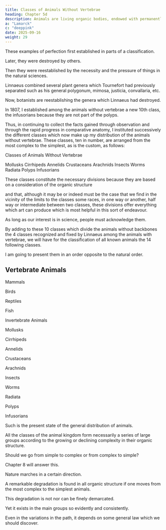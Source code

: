 ```yaml
---
title: Classes of Animals Without Vertebrae
heading: Chapter 5d
description: Animals are living organic bodies, endowed with permanently irritable parts.
a: "Lamarck"
c: "deeppink"
date: 2025-09-16
weight: 29
---
```



These examples of perfection first established in parts of a classification.

Later, they were destroyed by others.

Then they were reestablished by the necessity and the pressure of things in the natural sciences.

Linnaeus combined several plant genera which Tournefort had previously separated such as his general polygonum, mimosa, justicia, convallaria, etc.

Now, botanists are reestablishing the genera which Linnaeus had destroyed.

In 1807, I established among the animals without vertebrae a new 10th class, the infusorians because they are not part of the polyps.

Thus, in continuing to collect the facts gained through observation and through the rapid progress in comparative anatomy, I instituted successively the different classes which now make up my distribution of the animals without vertebrae. These classes, ten in number, are arranged from the most complex to the simplest, as is the custom, as follows:


Classes of Animals Without Vertebrae

Mollusks
Cirrhipeds
Annelids
Crustaceans
Arachnids
Insects
Worms
Radiata
Polyps
Infusorians

These classes constitute the necessary divisions because they are based on a consideration of the organic structure

 and that, although it may be or indeed must be the case that we find in the vicinity of the limits to the classes some races, in one way or another, half way or intermediate between two classes, these divisions offer everything which art can produce which is most helpful in this sort of endeavour. 

As long as our interest is in science, people must acknowledge them.

By adding to these 10 classes which divide the animals without backbones the 4 classes recognized and fixed by Linnaeus among the animals with vertebrae, we will have for the classification of all known animals the 14 following classes.

I am going to present them in an order opposite to the natural order.

## Vertebrate Animals

Mammals

Birds

Reptiles

Fish

Invertebrate Animals

Mollusks

Cirrhipeds

Annelids

Crustaceans

Arachnids

Insects

Worms

Radiata

Polyps

Infusorians

Such is the present state of the general distribution of animals.

<!-- , and such is the distribution of classes which have been established among them -->

<!-- It will be a matter now of examining a very important questions which appears never to have been explored or discussed. However, the solution to it is essential. Here it is. -->

All the classes of the animal kingdom form necessarily a series of large groups according to the growing or declining complexity in their organic structure.

Should we go from simple to complex or from complex to simple?

Chapter 8 will answer this.

Nature marches in a certain direction.

 <!-- giving its various productions the existence which they enjoy. I am going to talk about the  -->

A remarkable degradation is found in all organic structure if one moves from the most complex to the simplest animals.

 <!-- through the natural series of animals, beginning with the most perfect or the most complex and moving towards the simplest and the most imperfect. -->

This degradation is not nor can be finely demarcated.

Yet it exists in the main groups so evidently and consistently.

Even in the variations in the path, it depends on some general law which we should discover.
